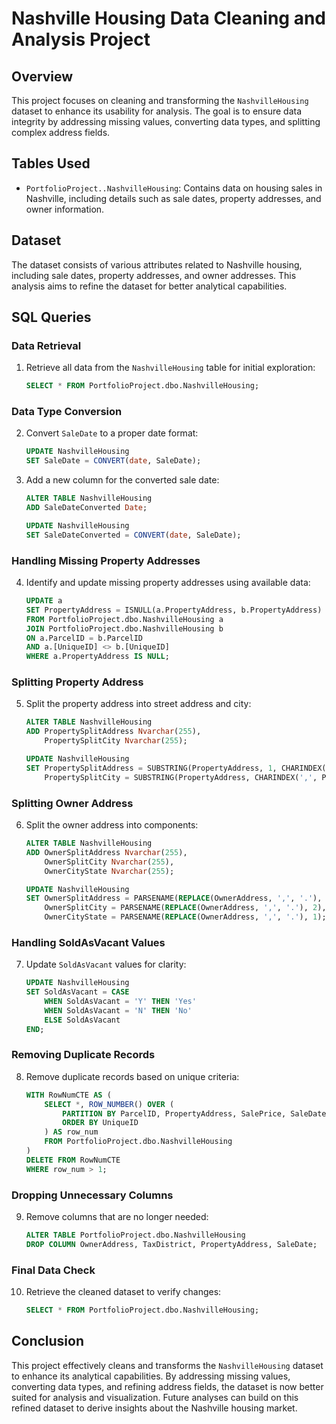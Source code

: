 # Nashville Housing Data Cleaning and Analysis Project

## Overview

This project focuses on cleaning and transforming the `NashvilleHousing` dataset to enhance its usability for analysis. The goal is to ensure data integrity by addressing missing values, converting data types, and splitting complex address fields.

## Tables Used

- `PortfolioProject..NashvilleHousing`: Contains data on housing sales in Nashville, including details such as sale dates, property addresses, and owner information.

## Dataset

The dataset consists of various attributes related to Nashville housing, including sale dates, property addresses, and owner addresses. This analysis aims to refine the dataset for better analytical capabilities.

## SQL Queries

### Data Retrieval

1. Retrieve all data from the `NashvilleHousing` table for initial exploration:
    ```sql
    SELECT * FROM PortfolioProject.dbo.NashvilleHousing;
    ```

### Data Type Conversion

2. Convert `SaleDate` to a proper date format:
    ```sql
    UPDATE NashvilleHousing
    SET SaleDate = CONVERT(date, SaleDate);
    ```

3. Add a new column for the converted sale date:
    ```sql
    ALTER TABLE NashvilleHousing
    ADD SaleDateConverted Date;

    UPDATE NashvilleHousing
    SET SaleDateConverted = CONVERT(date, SaleDate);
    ```

### Handling Missing Property Addresses

4. Identify and update missing property addresses using available data:
    ```sql
    UPDATE a
    SET PropertyAddress = ISNULL(a.PropertyAddress, b.PropertyAddress)
    FROM PortfolioProject.dbo.NashvilleHousing a
    JOIN PortfolioProject.dbo.NashvilleHousing b
    ON a.ParcelID = b.ParcelID
    AND a.[UniqueID] <> b.[UniqueID]
    WHERE a.PropertyAddress IS NULL;
    ```

### Splitting Property Address

5. Split the property address into street address and city:
    ```sql
    ALTER TABLE NashvilleHousing
    ADD PropertySplitAddress Nvarchar(255),
        PropertySplitCity Nvarchar(255);

    UPDATE NashvilleHousing
    SET PropertySplitAddress = SUBSTRING(PropertyAddress, 1, CHARINDEX(',', PropertyAddress) - 1),
        PropertySplitCity = SUBSTRING(PropertyAddress, CHARINDEX(',', PropertyAddress) + 1, LEN(PropertyAddress));
    ```

### Splitting Owner Address

6. Split the owner address into components:
    ```sql
    ALTER TABLE NashvilleHousing
    ADD OwnerSplitAddress Nvarchar(255),
        OwnerSplitCity Nvarchar(255),
        OwnerCityState Nvarchar(255);

    UPDATE NashvilleHousing
    SET OwnerSplitAddress = PARSENAME(REPLACE(OwnerAddress, ',', '.'), 3),
        OwnerSplitCity = PARSENAME(REPLACE(OwnerAddress, ',', '.'), 2),
        OwnerCityState = PARSENAME(REPLACE(OwnerAddress, ',', '.'), 1);
    ```

### Handling SoldAsVacant Values

7. Update `SoldAsVacant` values for clarity:
    ```sql
    UPDATE NashvilleHousing
    SET SoldAsVacant = CASE 
        WHEN SoldAsVacant = 'Y' THEN 'Yes'
        WHEN SoldAsVacant = 'N' THEN 'No'
        ELSE SoldAsVacant 
    END;
    ```

### Removing Duplicate Records

8. Remove duplicate records based on unique criteria:
    ```sql
    WITH RowNumCTE AS (	
        SELECT *, ROW_NUMBER() OVER (
            PARTITION BY ParcelID, PropertyAddress, SalePrice, SaleDate, LegalReference
            ORDER BY UniqueID 
        ) AS row_num
        FROM PortfolioProject.dbo.NashvilleHousing
    )
    DELETE FROM RowNumCTE
    WHERE row_num > 1;
    ```

### Dropping Unnecessary Columns

9. Remove columns that are no longer needed:
    ```sql
    ALTER TABLE PortfolioProject.dbo.NashvilleHousing
    DROP COLUMN OwnerAddress, TaxDistrict, PropertyAddress, SaleDate;
    ```

### Final Data Check

10. Retrieve the cleaned dataset to verify changes:
    ```sql
    SELECT * FROM PortfolioProject.dbo.NashvilleHousing;
    ```

## Conclusion

This project effectively cleans and transforms the `NashvilleHousing` dataset to enhance its analytical capabilities. By addressing missing values, converting data types, and refining address fields, the dataset is now better suited for analysis and visualization. Future analyses can build on this refined dataset to derive insights about the Nashville housing market.
